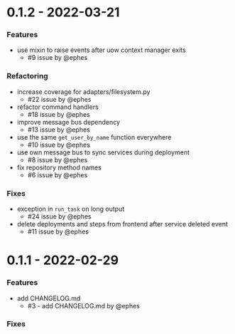 0.1.2 - 2022-03-21
===================

### Features
- use mixin to raise events after uow context manager exits
    - #9 issue by @ephes

### Refactoring
- increase coverage for adapters/filesystem.py
    - #22 issue by @ephes
- refactor command handlers
    - #18 issue by @ephes
- improve message bus dependency
    - #13 issue by @ephes
- use the same `get_user_by_name` function everywhere
    - #10 issue by @ephes
- use own message bus to sync services during deployment
    - #8 issue by @ephes
- fix repository method names
    - #6 issue by @ephes

### Fixes
- exception in `run_task` on long output
    - #24 issue by @ephes
- delete deployments and steps from frontend after service deleted event
    - #11 issue by @ephes

0.1.1 - 2022-02-29
==================

### Features
- add CHANGELOG.md
    - #3 - add CHANGELOG.md by @ephes

### Fixes
